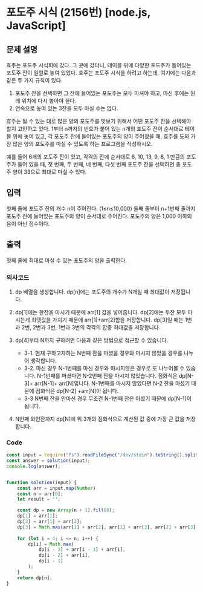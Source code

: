 # 포도주 시식 (2156번) [node.js, JavaScript] 

## 문제 설명
효주는 포도주 시식회에 갔다. 그 곳에 갔더니, 테이블 위에 다양한 포도주가 들어있는 포도주 잔이 일렬로 놓여 있었다. 효주는 포도주 시식을 하려고 하는데, 여기에는 다음과 같은 두 가지 규칙이 있다.

1. 포도주 잔을 선택하면 그 잔에 들어있는 포도주는 모두 마셔야 하고, 마신 후에는 원래 위치에 다시 놓아야 한다.
2. 연속으로 놓여 있는 3잔을 모두 마실 수는 없다.

효주는 될 수 있는 대로 많은 양의 포도주를 맛보기 위해서 어떤 포도주 잔을 선택해야 할지 고민하고 있다. 1부터 n까지의 번호가 붙어 있는 n개의 포도주 잔이 순서대로 테이블 위에 놓여 있고, 각 포도주 잔에 들어있는 포도주의 양이 주어졌을 때, 효주를 도와 가장 많은 양의 포도주를 마실 수 있도록 하는 프로그램을 작성하시오. 

예를 들어 6개의 포도주 잔이 있고, 각각의 잔에 순서대로 6, 10, 13, 9, 8, 1 만큼의 포도주가 들어 있을 때, 첫 번째, 두 번째, 네 번째, 다섯 번째 포도주 잔을 선택하면 총 포도주 양이 33으로 최대로 마실 수 있다.

## 입력
첫째 줄에 포도주 잔의 개수 n이 주어진다. (1≤n≤10,000) 둘째 줄부터 n+1번째 줄까지 포도주 잔에 들어있는 포도주의 양이 순서대로 주어진다. 포도주의 양은 1,000 이하의 음이 아닌 정수이다.

## 출력
첫째 줄에 최대로 마실 수 있는 포도주의 양을 출력한다.

### 의사코드 
1. dp 배열을 생성합니다. dp[n]에는 포도주의 개수가 N개일 때 최대값이 저장됩니다.
2. dp[1]에는 한잔을 마시기 때문에 arr[1] 값을 넣어줍니다. dp[2]에는 두잔 모두 마시는게 최댓값을 가지기 때문에 arr[1]+arr[2]합을 저장합니다. dp[3]일 때는 1번과 2번, 2번과 3번, 1번과 3번의 각각의 합중 최대값을 저장합니다.
3. dp[4]부터 N까지 구하려면 다음과 같은 방법으로 접근할 수 있습니다.
   
   - 3-1. 현재 구하고자하는 N번째 잔을 마셨을 경우와 마시지 않았을 경우를 나누어 생각합니다.
   - 3-2. 마신 경우 N-1번째를 마신 경우와 마시지않은 경우로 또 나누어볼 수 있습니다. N-1번째를 마셨다면 N-2번째 잔을 마시지 않았습니다. 점화식은 dp[N-3]+ arr[N-1]+ arr[N]입니다. N-1번째를 마시지 않았다면 N-2 잔을 마셨기 때문에 점화식은 dp[N-2] +arr[N]이 됩니다.
   - 3-3 N번째 잔을 안마신 경우 무조건 N-1번째 잔은 마셨기 때문에 dp[N-1]이 됩니다.
4. N번째 와인잔까지 dp[N]에 위 3개의 점화식으로 계산된 값 중에 가장 큰 값을 저장합니다.

### Code
```js
const input = require("fs").readFileSync("/dev/stdin").toString().split("\n"); 
const answer = solution(input);
console.log(answer);


function solution(input) {
    const arr = input.map(Number)
    const n = arr[0];
    let result = '';

    const dp = new Array(n + 1).fill(0);
    dp[1] = arr[1];
    dp[2] = arr[1] + arr[2];
    dp[3] = Math.max(arr[1] + arr[2], arr[1] + arr[3], arr[2] + arr[3]);
    
    for (let i = 4; i <= n; i++) {
        dp[i] = Math.max(
            dp[i - 3] + arr[i - 1] + arr[i],
            dp[i - 2] + arr[i],
            dp[i - 1]
        );
    }
    return dp[n];
}

```
